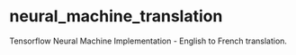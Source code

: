 # neural_machine_translation
Tensorflow Neural Machine Implementation - English to French translation.
